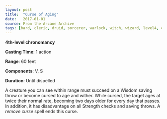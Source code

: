 ```yaml
---
layout: post
title:  "Curse of Aging"
date:   2017-01-01
source: From the Arcane Archive
tags: [bard, cleric, druid, sorcerer, warlock, witch, wizard, level4, chronomancy]
---
```


**4th-level chronomancy**

**Casting Time**: 1 action

**Range**: 60 feet

**Components**: V, S

**Duration**: Until dispelled

A creature you can see within range must succeed on a Wisdom saving throw or become cursed to age and wither. While cursed, the target ages at twice their normal rate, becoming two days older for every day that passes. In addition, it has disadvantage on all Strength checks and saving throws.
A *remove curse* spell ends this curse.
